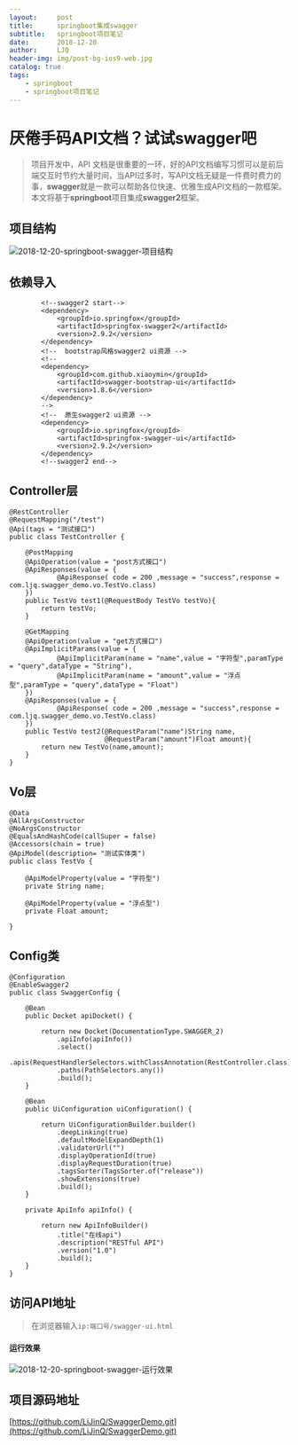 ```yaml
---
layout:     post
title:      springboot集成swagger
subtitle:   springboot项目笔记
date:       2018-12-20
author:     LJQ
header-img: img/post-bg-ios9-web.jpg
catalog: true
tags:
    - springboot
    - springboot项目笔记
---
```


# 厌倦手码API文档？试试swagger吧

>项目开发中，API 文档是很重要的一环，好的API文档编写习惯可以是前后端交互时节约大量时间，当API过多时，写API文档无疑是一件费时费力的事，**swagger**就是一款可以帮助各位快速、优雅生成API文档的一款框架。本文将基于**springboot**项目集成**swagger2**框架。

## 项目结构
![2018-12-20-springboot-swagger-项目结构](https://upload-images.jianshu.io/upload_images/15504753-7eb2be6c54432ebb.png?imageMogr2/auto-orient/strip%7CimageView2/2/w/1240)

## 依赖导入

```
        <!--swagger2 start-->
        <dependency>
            <groupId>io.springfox</groupId>
            <artifactId>springfox-swagger2</artifactId>
            <version>2.9.2</version>
        </dependency>
        <!--  bootstrap风格swagger2 ui资源 -->
        <!--
        <dependency>
            <groupId>com.github.xiaoymin</groupId>
            <artifactId>swagger-bootstrap-ui</artifactId>
            <version>1.8.6</version>
        </dependency>
        -->
        <!--  原生swagger2 ui资源 -->
        <dependency>
            <groupId>io.springfox</groupId>
            <artifactId>springfox-swagger-ui</artifactId>
            <version>2.9.2</version>
        </dependency>
        <!--swagger2 end-->
```

## Controller层

```
@RestController
@RequestMapping("/test")
@Api(tags = "测试接口")
public class TestController {

    @PostMapping
    @ApiOperation(value = "post方式接口")
    @ApiResponses(value = {
            @ApiResponse( code = 200 ,message = "success",response = com.ljq.swagger_demo.vo.TestVo.class)
    })
    public TestVo test1(@RequestBody TestVo testVo){
        return testVo;
    }

    @GetMapping
    @ApiOperation(value = "get方式接口")
    @ApiImplicitParams(value = {
            @ApiImplicitParam(name = "name",value = "字符型",paramType = "query",dataType = "String"),
            @ApiImplicitParam(name = "amount",value = "浮点型",paramType = "query",dataType = "Float")
    })
    @ApiResponses(value = {
            @ApiResponse( code = 200 ,message = "success",response = com.ljq.swagger_demo.vo.TestVo.class)
    })
    public TestVo test2(@RequestParam("name")String name,
                        @RequestParam("amount")Float amount){
        return new TestVo(name,amount);
    }
}

```

## Vo层

```
@Data
@AllArgsConstructor
@NoArgsConstructor
@EqualsAndHashCode(callSuper = false)
@Accessors(chain = true)
@ApiModel(description= "测试实体类")
public class TestVo {

    @ApiModelProperty(value = "字符型")
    private String name;

    @ApiModelProperty(value = "浮点型")
    private Float amount;

}

```

## Config类

```
@Configuration
@EnableSwagger2
public class SwaggerConfig {

    @Bean
    public Docket apiDocket() {

        return new Docket(DocumentationType.SWAGGER_2)
            .apiInfo(apiInfo())
            .select()
            .apis(RequestHandlerSelectors.withClassAnnotation(RestController.class))
            .paths(PathSelectors.any())
            .build();
    }

    @Bean
    public UiConfiguration uiConfiguration() {

        return UiConfigurationBuilder.builder()
            .deepLinking(true)
            .defaultModelExpandDepth(1)
            .validatorUrl("")
            .displayOperationId(true)
            .displayRequestDuration(true)
            .tagsSorter(TagsSorter.of("release"))
            .showExtensions(true)
            .build();
    }

    private ApiInfo apiInfo() {

        return new ApiInfoBuilder()
            .title("在线api")
            .description("RESTful API")
            .version("1.0")
            .build();
    }
}
```

## 访问API地址

>在浏览器输入```ip:端口号/swagger-ui.html```

#### 运行效果
![2018-12-20-springboot-swagger-运行效果](https://upload-images.jianshu.io/upload_images/15504753-81607d46fc7343df.png?imageMogr2/auto-orient/strip%7CimageView2/2/w/1240)

## 项目源码地址
[https://github.com/LiJinQ/SwaggerDemo.git](https://github.com/LiJinQ/SwaggerDemo.git)




